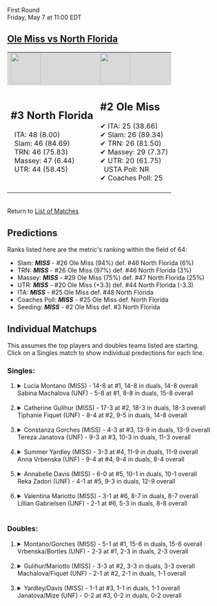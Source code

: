 First Round  
Friday, May 7 at 11:00 EDT
## [Ole Miss vs North Florida](https://www.ncaa.com/game/5833660) 

<table><tr style="background-color: #d9d9d9 !important"><td><img src="https://www.ncaa.com/sites/default/files/images/logos/schools/o/ole-miss.70.png" width="70" height="70" /></td><td><img src="https://www.ncaa.com/sites/default/files/images/logos/schools/n/north-florida.70.png" width="70" height="70" /></td></tr><tr>
<td>  

<h2>#3 North Florida</h2>  
&nbsp; ITA: 48 (8.00)<br>  
&nbsp; Slam: 46 (84.69)<br>  
&nbsp; TRN: 46 (75.83)<br>  
&nbsp; Massey: 47 (6.44)<br>  
&nbsp; UTR: 44 (58.45)<br>  
<br>  

</td>
<td>  

<h2>#2 Ole Miss</h2>  
&#10004; ITA: 25 (38.66)<br>  
&#10004; Slam: 26 (89.34)<br>  
&#10004; TRN: 26 (81.50)<br>  
&#10004; Massey: 29 (7.37)<br>  
&#10004; UTR: 20 (61.75)<br>  
&nbsp; USTA Poll: NR<br>  
&#10004; Coaches Poll: 25<br>  
<br>  

</td>
</tr></table>  


<br>Return to [List of Matches](../index.md)  

## Predictions  

Ranks listed here are the metric's ranking within the field of 64:  
- Slam: ***MISS*** - #26 Ole Miss (94%) def. #46 North Florida (6%)  
- TRN: ***MISS*** - #26 Ole Miss (97%) def. #46 North Florida (3%)  
- Massey: ***MISS*** - #29 Ole Miss (75%) def. #47 North Florida (25%)  
- UTR: ***MISS*** - #20 Ole Miss (+3.3) def. #44 North Florida (-3.3)  
- ITA: ***MISS*** - #25 Ole Miss def. #48 North Florida  
- Coaches Poll: ***MISS*** - #25 Ole Miss def. North Florida  
- Seeding: ***MISS*** - #2 Ole Miss def. #3 North Florida  

## Individual Matchups  
This assumes the top players and doubles teams listed are starting.  
Click on a Singles match to show individual predections for each line.  

### Singles:  

<ol>
<li><details>
<summary markdown="span">Lucia Montano (MISS) - 14-8 at #1, 14-8 in duals, 14-8 overall<br>Sabina Machalova (UNF) - 5-8 at #1, 8-8 in duals, 15-8 overall</summary>
<h4>Predictions</h4><ul>
<li>Slam: <b><i>MISS</i></b> - Machalova (75%) def. Montano (25%)</li>  
<li>TRN: <b><i>MISS</i></b> - Machalova (88%) def. Montano (12%)</li>  
<li>Massey: <b><i>MISS</i></b> - Machalova (75%) def. Montano (25%)</li>  
<li>UTR: <b><i>MISS</i></b> - Machalova (92%) def. Montano (8%)</li>  
<li>ITA: <b><i>MISS</i></b> - Machalova (19.63) def. Montano (2.10)</li>  
</ul>
</details>&nbsp;</li>
<li><details>
<summary markdown="span">Catherine Gulihur (MISS) - 17-3 at #2, 18-3 in duals, 18-3 overall<br>Tiphanie Fiquet (UNF) - 8-4 at #2, 9-5 in duals, 14-8 overall</summary>
<h4>Predictions</h4><ul>
<li>Slam: <b><i>MISS</i></b> - Fiquet (68%) def. Gulihur (32%)</li>  
<li>TRN: <b><i>MISS</i></b> - Fiquet (69%) def. Gulihur (31%)</li>  
<li>Massey: <b><i>UNF</i></b> - Gulihur (75%) def. Fiquet (25%)</li>  
<li>UTR: <b><i>MISS</i></b> - Fiquet (75%) def. Gulihur (25%)</li>  
<li>ITA: <b><i>MISS</i></b> - Fiquet (6.49) def. Gulihur (3.92)</li>  
</ul>
</details>&nbsp;</li>
<li><details>
<summary markdown="span">Constanza Gorches (MISS) - 4-3 at #3, 13-9 in duals, 13-9 overall<br>Tereza Janatova (UNF) - 9-3 at #3, 10-3 in duals, 11-3 overall</summary>
<h4>Predictions</h4><ul>
<li>Slam: <b><i>MISS</i></b> - Janatova (94%) def. Gorches (6%)</li>  
<li>TRN: <b><i>MISS</i></b> - Janatova (96%) def. Gorches (4%)</li>  
<li>Massey: <b><i>MISS</i></b> - Janatova (75%) def. Gorches (25%)</li>  
<li>UTR: <b><i>MISS</i></b> - Janatova (93%) def. Gorches (7%)</li>  
<li>ITA: <b><i>MISS</i></b> - Janatova (4.99) def. Gorches (1.63)</li>  
</ul>
</details>&nbsp;</li>
<li><details>
<summary markdown="span">Summer Yardley (MISS) - 3-3 at #4, 11-9 in duals, 11-9 overall<br>Anna Vrbenska (UNF) - 9-4 at #4, 9-4 in duals, 8-4 overall</summary>
<h4>Predictions</h4><ul>
<li>Slam: <b><i>MISS</i></b> - Vrbenska (96%) def. Yardley (4%)</li>  
<li>TRN: <b><i>MISS</i></b> - Vrbenska (96%) def. Yardley (4%)</li>  
<li>Massey: <b><i>MISS</i></b> - Vrbenska (75%) def. Yardley (25%)</li>  
<li>UTR: <b><i>MISS</i></b> - Vrbenska (95%) def. Yardley (5%)</li>  
<li>ITA: <b><i>MISS</i></b> - Vrbenska (2.42) def. Yardley (1.55)</li>  
</ul>
</details>&nbsp;</li>
<li><details>
<summary markdown="span">Annabelle Davis (MISS) - 6-0 at #5, 10-1 in duals, 10-1 overall<br>Reka Zadori (UNF) - 4-1 at #5, 9-3 in duals, 12-9 overall</summary>
<h4>Predictions</h4><ul>
<li>Slam: <b><i>MISS</i></b> - Zadori (83%) def. Davis (17%)</li>  
<li>TRN: <b><i>MISS</i></b> - Zadori (74%) def. Davis (26%)</li>  
<li>Massey: <b><i>UNF</i></b> - Davis (75%) def. Zadori (25%)</li>  
<li>UTR: <b><i>MISS</i></b> - Zadori (89%) def. Davis (11%)</li>  
<li>ITA: <b><i>UNF</i></b> - Davis (3.59) def. Zadori (1.55)</li>  
</ul>
</details>&nbsp;</li>
<li><details>
<summary markdown="span">Valentina Mariotto (MISS) - 3-1 at #6, 8-7 in duals, 8-7 overall<br>Lillian Gabrielsen (UNF) - 2-1 at #6, 5-3 in duals, 8-8 overall</summary>
<h4>Predictions</h4><ul>
<li>Slam: <b><i>MISS</i></b> - Gabrielsen (94%) def. Mariotto (6%)</li>  
<li>TRN: <b><i>MISS</i></b> - Gabrielsen (96%) def. Mariotto (4%)</li>  
<li>Massey: <b><i>MISS</i></b> - Gabrielsen (75%) def. Mariotto (25%)</li>  
<li>UTR: <b><i>MISS</i></b> - Gabrielsen (95%) def. Mariotto (5%)</li>  
<li>ITA: <b><i>UNF</i></b> - Mariotto (1.74) def. Gabrielsen (1.53)</li>  
</ul>
</details>&nbsp;</li>
</ol>

### Doubles:  

<ol>
<li><details>
<summary markdown="span">Montano/Gorches (MISS) - 5-1 at #1, 15-6 in duals, 15-6 overall<br>Vrbenska/Bortles (UNF) - 2-3 at #1, 2-3 in duals, 2-3 overall</summary>
<br>Sorry, we don't have any metrics for this match
</details>&nbsp;</li>
<li><details>
<summary markdown="span">Gulihur/Mariotto (MISS) - 3-3 at #2, 3-3 in duals, 3-3 overall<br>Machalova/Fiquet (UNF) - 2-1 at #2, 2-1 in duals, 1-1 overall</summary>
<br>Sorry, we don't have any metrics for this match
</details>&nbsp;</li>
<li><details>
<summary markdown="span">Yardley/Davis (MISS) - 1-1 at #3, 1-1 in duals, 1-1 overall<br>Janatova/Mize (UNF) - 0-2 at #3, 0-2 in duals, 0-2 overall</summary>
<br>Sorry, we don't have any metrics for this match
</details>&nbsp;</li>
</ol>